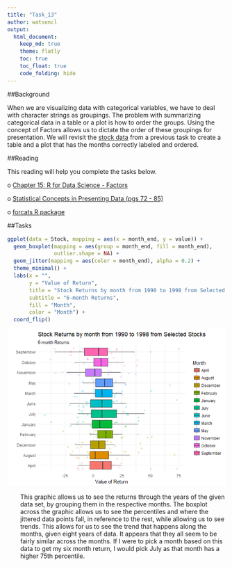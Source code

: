 ```yaml
---
title: "Task_13"
author: watsoncl 
output: 
  html_document:
    keep_md: true
    theme: flatly
    toc: true
    toc_float: true
    code_folding: hide
---
```




##Background

When we are visualizing data with categorical variables, we have to deal with character strings as groupings. The problem with summarizing categorical data in a table or a plot is how to order the groups. Using the concept of Factors allows us to dictate the order of these groupings for presentation. We will revisit the [stock data](https://github.com/byuistats/data/tree/master/Dart_Expert_Dow_6month_anova) from a previous task to create a table and a plot that has the months correctly labeled and ordered.

##Reading

This reading will help you complete the tasks below.

o [Chapter 15: R for Data Science - Factors](http://r4ds.had.co.nz/factors.html)

o [Statistical Concepts in Presenting Data (pgs 72 - 85)](http://biostat.mc.vanderbilt.edu/wiki/pub/Main/RafeDonahue/fscipdpfcbg_currentversion.pdf)

o [forcats R package](http://stat545.com/block029_factors.html)

##Tasks




```r
ggplot(data = Stock, mapping = aes(x = month_end, y = value)) +
  geom_boxplot(mapping = aes(group = month_end, fill = month_end),
               outlier.shape = NA) +
  geom_jitter(mapping = aes(color = month_end), alpha = 0.2) +
  theme_minimal() +
  labs(x = "",
       y = "Value of Return",
       title = "Stock Returns by month from 1990 to 1998 from Selected Stocks",
       subtitle = "6-month Returns",
       fill = "Month",
       color = "Month") +
  coord_flip()
```

![](Task_13_files/figure-html/unnamed-chunk-3-1.png)<!-- -->

<div style="padding-left:30px;">

This graphic allows us to see the returns through the years of the given data set, by grouping them in the respective months. The boxplot across the graphic allows us to see the percentiles and where the jittered data points fall, in reference to the rest, while allowing us to see trends. This allows for us to see the trend that happens along the months, given eight years of data. It appears that they all seem to be fairly similar across the months. If I were to pick a month based on this data to get my six month return, I would pick July as that month has a higher 75th percentile. 

</div>








